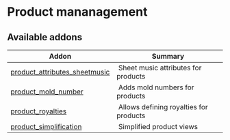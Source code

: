 Product mananagement
====================

[//]: # (addons)

Available addons
----------------
**Addon** | **Summary**
--- | ---
[product_attributes_sheetmusic](product_attributes_sheetmusic/) | Sheet music attributes for products
[product_mold_number](product_mold_number/) | Adds mold numbers for products
[product_royalties](product_royalties/) | Allows defining royalties for products
[product_simplification](product_simplification/) | Simplified product views
